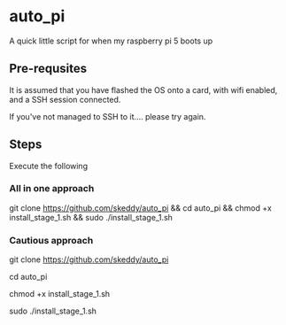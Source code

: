 # auto_pi
A quick little script for when my raspberry pi 5 boots up

## Pre-requsites
It is assumed that you have flashed the OS onto a card, with wifi enabled, and a SSH session connected.

If you've not managed to SSH to it.... please try again.

## Steps
Execute the following

### All in one approach
git clone https://github.com/skeddy/auto_pi && cd auto_pi && chmod +x install_stage_1.sh && sudo ./install_stage_1.sh

### Cautious approach
git clone https://github.com/skeddy/auto_pi

cd auto_pi

chmod +x install_stage_1.sh

sudo ./install_stage_1.sh
